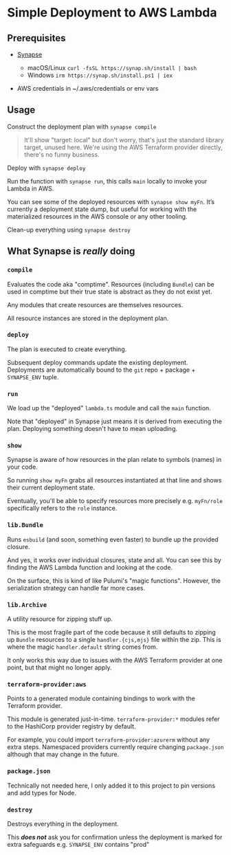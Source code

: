 # Simple Deployment to AWS Lambda

## Prerequisites
* [Synapse](https://github.com/Cohesible/synapse#installation)
    * macOS/Linux `curl -fsSL https://synap.sh/install | bash`
    * Windows `irm https://synap.sh/install.ps1 | iex`

* AWS credentials in ~/.aws/credentials or env vars

## Usage
Construct the deployment plan with `synapse compile` 

> It'll show "target: local" but don't worry, that's just the standard library target, unused here. We're using the AWS Terraform provider directly, there's no funny business. 

Deploy with `synapse deploy`

Run the function with `synapse run`, this calls `main` locally to invoke your Lambda in AWS.

You can see some of the deployed resources with `synapse show myFn`. It’s currently a deployment state dump, but useful for working with the materialized resources in the AWS console or any other tooling.

Clean-up everything using `synapse destroy`

## What Synapse is _really_ doing

### `compile`

Evaluates the code aka "comptime". Resources (including `Bundle`) can be used in comptime but their true state is abstract as they do not exist yet.

Any modules that create resources are themselves resources.

All resource instances are stored in the deployment plan.

### `deploy`

The plan is executed to create everything. 

Subsequent deploy commands update the existing deployment. Deployments are automatically bound to the `git` repo + package + `SYNAPSE_ENV` tuple.

### `run`

We load up the "deployed" `lambda.ts` module and call the `main` function. 

Note that "deployed" in Synapse just means it is derived from executing the plan. Deploying something doesn't have to mean uploading.

### `show`

Synapse is aware of how resources in the plan relate to symbols (names) in your code. 

So running `show myFn` grabs all resources instantiated at that line and shows their current deployment state. 

Eventually, you'll be able to specify resources more precisely e.g. `myFn/role` specifically refers to the `role` instance.

### `lib.Bundle`

Runs `esbuild` (and soon, something even faster) to bundle up the provided closure. 

And yes, it works over individual closures, state and all. You can see this by finding the AWS Lambda function and looking at the code.

On the surface, this is kind of like Pulumi's "magic functions". However, the serialization strategy can handle far more cases.

### `lib.Archive`

A utility resource for zipping stuff up. 

This is the most fragile part of the code because it still defaults to zipping up `Bundle` resources to a single `handler.{cjs,mjs}` file within the zip. This is where the magic `handler.default` string comes from.

It only works this way due to issues with the AWS Terraform provider at one point, but that might no longer apply.

### `terraform-provider:aws`

Points to a generated module containing bindings to work with the Terraform provider.

This module is generated just-in-time. `terraform-provider:*` modules refer to the HashiCorp provider registry by default. 

For example, you could import `terraform-provider:azurerm` without any extra steps. Namespaced providers currently require changing `package.json` although that may change in the future.

### `package.json`

Technically not needed here, I only added it to this project to pin versions and add types for Node.

### `destroy`

Destroys everything in the deployment. 

This **_does not_** ask you for confirmation unless the deployment is marked for extra safeguards e.g. `SYNAPSE_ENV` contains "prod"

